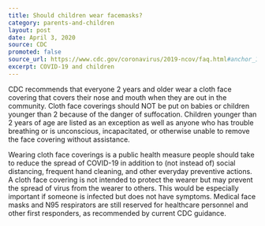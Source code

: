 ```yaml
---
title: Should children wear facemasks?
category: parents-and-children
layout: post
date: April 3, 2020
source: CDC
promoted: false
source_url: https://www.cdc.gov/coronavirus/2019-ncov/faq.html#anchor_1584387482747
excerpt: COVID-19 and children
---
```


CDC recommends that everyone 2 years and older wear a cloth face covering that covers their nose and mouth when they are out in the community. Cloth face coverings should NOT be put on babies or children younger than 2 because of the danger of suffocation. Children younger than 2 years of age are listed as an exception as well as anyone who has trouble breathing or is unconscious, incapacitated, or otherwise unable to remove the face covering without assistance.

Wearing cloth face coverings is a public health measure people should take to reduce the spread of COVID-19 in addition to (not instead of) social distancing, frequent hand cleaning, and other everyday preventive actions. A cloth face covering is not intended to protect the wearer but may prevent the spread of virus from the wearer to others. This would be especially important if someone is infected but does not have symptoms. Medical face masks and N95 respirators are still reserved for healthcare personnel and other first responders, as recommended by current CDC guidance.

